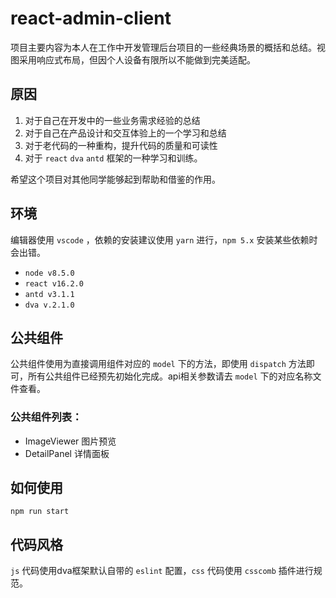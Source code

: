 # react-admin-client

项目主要内容为本人在工作中开发管理后台项目的一些经典场景的概括和总结。视图采用响应式布局，但因个人设备有限所以不能做到完美适配。

## 原因

1. 对于自己在开发中的一些业务需求经验的总结
2. 对于自己在产品设计和交互体验上的一个学习和总结
3. 对于老代码的一种重构，提升代码的质量和可读性
4. 对于 ```react``` ```dva``` ```antd``` 框架的一种学习和训练。

希望这个项目对其他同学能够起到帮助和借鉴的作用。

## 环境

编辑器使用 ```vscode``` ，依赖的安装建议使用 ```yarn``` 进行，```npm 5.x``` 安装某些依赖时会出错。

* ```node v8.5.0```
* ```react v16.2.0```
* ```antd v3.1.1```
* ```dva v.2.1.0```

## 公共组件

公共组件使用为直接调用组件对应的 ```model``` 下的方法，即使用 ```dispatch``` 方法即可，所有公共组件已经预先初始化完成。api相关参数请去 ```model``` 下的对应名称文件查看。

### 公共组件列表：

* ImageViewer 图片预览
* DetailPanel 详情面板

## 如何使用

```
npm run start
```

## 代码风格

```js``` 代码使用dva框架默认自带的 ```eslint``` 配置，```css``` 代码使用 ```csscomb``` 插件进行规范。